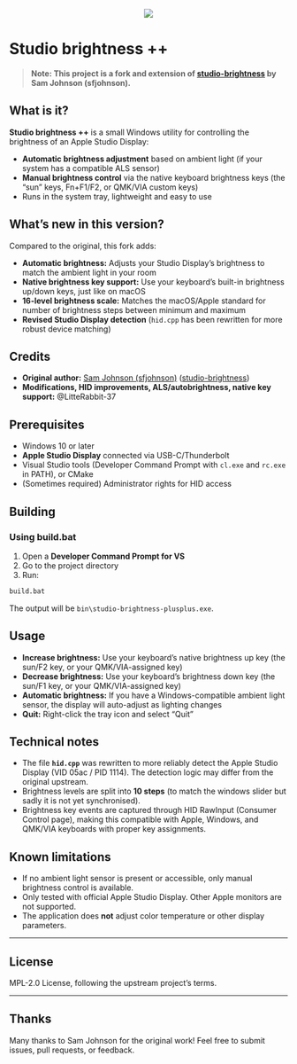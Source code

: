 <p align="center">
  <img src="studio-brightness-plusplus.ico" />
</p>

# Studio brightness ++

> **Note: This project is a fork and extension of [studio-brightness](https://github.com/sfjohnson/studio-brightness) by Sam Johnson (sfjohnson).**

## What is it?

**Studio brightness ++** is a small Windows utility for controlling the brightness of an Apple Studio Display:

-   **Automatic brightness adjustment** based on ambient light (if your system has a compatible ALS sensor)
-   **Manual brightness control** via the native keyboard brightness keys (the “sun” keys, Fn+F1/F2, or QMK/VIA custom keys)
-   Runs in the system tray, lightweight and easy to use

## What’s new in this version?

Compared to the original, this fork adds:

-   **Automatic brightness:** Adjusts your Studio Display’s brightness to match the ambient light in your room
-   **Native brightness key support:** Use your keyboard’s built-in brightness up/down keys, just like on macOS
-   **16-level brightness scale:** Matches the macOS/Apple standard for number of brightness steps between minimum and maximum
-   **Revised Studio Display detection** (`hid.cpp` has been rewritten for more robust device matching)

## Credits

-   **Original author:** [Sam Johnson (sfjohnson)](https://github.com/sfjohnson) ([studio-brightness](https://github.com/sfjohnson/studio-brightness))
-   **Modifications, HID improvements, ALS/autobrightness, native key support:** @LitteRabbit-37

## Prerequisites

-   Windows 10 or later
-   **Apple Studio Display** connected via USB-C/Thunderbolt
-   Visual Studio tools (Developer Command Prompt with `cl.exe` and `rc.exe` in PATH), or CMake
-   (Sometimes required) Administrator rights for HID access

## Building

### Using build.bat

1. Open a **Developer Command Prompt for VS**
2. Go to the project directory
3. Run:

```bash
build.bat
```

The output will be `bin\studio-brightness-plusplus.exe`.

## Usage

-   **Increase brightness:** Use your keyboard’s native brightness up key (the sun/F2 key, or your QMK/VIA-assigned key)
-   **Decrease brightness:** Use your keyboard’s brightness down key (the sun/F1 key, or your QMK/VIA-assigned key)
-   **Automatic brightness:** If you have a Windows-compatible ambient light sensor, the display will auto-adjust as lighting changes
-   **Quit:** Right-click the tray icon and select “Quit”

## Technical notes

-   The file **`hid.cpp`** was rewritten to more reliably detect the Apple Studio Display (VID 05ac / PID 1114). The detection logic may differ from the original upstream.
-   Brightness levels are split into **10 steps** (to match the windows slider but sadly it is not yet synchronised).
-   Brightness key events are captured through HID RawInput (Consumer Control page), making this compatible with Apple, Windows, and QMK/VIA keyboards with proper key assignments.

## Known limitations

-   If no ambient light sensor is present or accessible, only manual brightness control is available.
-   Only tested with official Apple Studio Display. Other Apple monitors are not supported.
-   The application does **not** adjust color temperature or other display parameters.

---

## License

MPL-2.0 License, following the upstream project’s terms.

---

## Thanks

Many thanks to Sam Johnson for the original work!
Feel free to submit issues, pull requests, or feedback.
